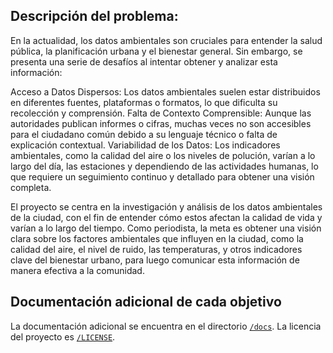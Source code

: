 ## Descripción del problema: 

En la actualidad, los datos ambientales son cruciales para entender la salud pública, la planificación urbana y el bienestar general. Sin embargo, se presenta una serie de desafíos al intentar obtener y analizar esta información:

Acceso a Datos Dispersos: Los datos ambientales suelen estar distribuidos en diferentes fuentes, plataformas o formatos, lo que dificulta su recolección y comprensión.
Falta de Contexto Comprensible: Aunque las autoridades publican informes o cifras, muchas veces no son accesibles para el ciudadano común debido a su lenguaje técnico o falta de explicación contextual.
Variabilidad de los Datos: Los indicadores ambientales, como la calidad del aire o los niveles de polución, varían a lo largo del día, las estaciones y dependiendo de las actividades humanas, lo que requiere un seguimiento continuo y detallado para obtener una visión completa.

El proyecto se centra en la investigación y análisis de los datos ambientales de la ciudad, con el fin de entender cómo estos afectan la calidad de vida y varían a lo largo del tiempo. Como periodista, la meta es obtener una visión clara sobre los factores ambientales que influyen en la ciudad, como la calidad del aire, el nivel de ruido, las temperaturas, y otros indicadores clave del bienestar urbano, para luego comunicar esta información de manera efectiva a la comunidad.


## Documentación adicional de cada objetivo

La documentación adicional se encuentra en el directorio [`/docs`](./docs).
La licencia del proyecto es  [`/LICENSE`](./LICENSE).

